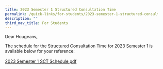 ```yaml
---
title: 2023 Semester 1 Structured Consultation Time
permalink: /quick-links/for-students/2023-semester-1-structured-consultation-time/
description: ""
third_nav_title: For Students
---
```

Dear Hougeans,  
  
The schedule for the Structured Consultation Time for 2023 Semester 1 is available below for your reference:   
   
[2023 Semester 1 SCT Schedule.pdf](/files/Timetables/2023%20semester%201%20sct%20schedule.pdf)